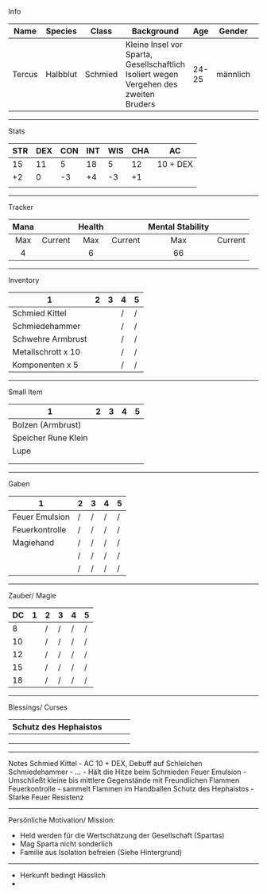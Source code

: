 Info

| Name   | Species  | Class   | Background                                                                            | Age   | Gender   | Sex      | Titel             |
| ------ | -------- | ------- | ------------------------------------------------------------------------------------- | ----- | -------- | -------- | ----------------- |
| Tercus | Halbblut | Schmied | Kleine Insel vor Sparta, Gesellschaftlich Isoliert wegen Vergehen des zweiten Bruders | 24-25 | männlich | männlich | Magischer Schmied |


---  
Stats

| STR | DEX | CON | INT | WIS | CHA | AC       |
| --- | --- | --- | --- | --- | --- | -------- |
| 15  | 11  | 5   | 18  | 5   | 12  | 10 + DEX |
| +2  | 0   | -3  | +4  | -3  | +1  |          |
|     |     |     |     |     |     |          |


--- 
Tracker

| Mana |         | Health |         | Mental Stability |         |
| :--: | :-----: | :----: | :-----: | :--------------: | :-----: |
| Max  | Current |  Max   | Current |       Max        | Current |
|  4   |         |   6    |         |        66        |         |

---
Inventory

| 1                  | 2   | 3   | 4   | 5   |
| ------------------ | --- | --- | --- | --- |
| Schmied Kittel     |     |     | /   | /   |
| Schmiedehammer     |     |     | /   | /   |
| Schwehre Armbrust  |     |     | /   | /   |
| Metallschrott x 10 |     |     | /   | /   |
| Komponenten x 5    |     |     | /   | /   |

---

Small Item

| 1                   | 2   | 3   | 4   | 5   |
| ------------------- | --- | --- | --- | --- |
| Bolzen (Armbrust)   |     |     |     |     |
| Speicher Rune Klein |     |     |     |     |
| Lupe                |     |     |     |     |
|                     |     |     |     |     |
|                     |     |     |     |     |

---

Gaben

| 1              | 2   | 3   | 4   | 5   |
| -------------- | --- | --- | --- | --- |
| Feuer Emulsion | /   | /   | /   | /   |
| Feuerkontrolle | /   | /   | /   | /   |
| Magiehand      | /   | /   | /   | /   |
|                | /   | /   | /   | /   |
|                | /   | /   | /   | /   |

---

Zauber/ Magie


| DC  | 1   | 2   | 3   | 4   | 5   |
| --- | --- | --- | --- | --- | --- |
| 8   |     | /   | /   | /   | /   |
| 10  |     | /   | /   | /   | /   |
| 12  |     | /   | /   | /   | /   |
| 15  |     | /   | /   | /   | /   |
| 18  |     | /   | /   | /   | /   |


--- 

Blessings/ Curses

| Schutz des Hephaistos |     |     |     |
| --------------------- | --- | --- | --- |
|                       |     |     |     |
|                       |     |     |     |
|                       |     |     |     |

--- 

Notes
Schmied Kittel - AC 10 + DEX, Debuff auf Schleichen
Schmiedehammer - ... - Hält die Hitze beim Schmieden
Feuer Emulsion - Umschließt kleine bis mittlere Gegenstände mit Freundlichen Flammen
Feuerkontrolle - sammelt Flammen im Handballen
Schutz des Hephaistos - Starke Feuer Resistenz

---
Persönliche Motivation/ Mission:
- Held werden für die Wertschätzung der Gesellschaft (Spartas)
- Mag Sparta nicht sonderlich
- Familie aus Isolation befreien (Siehe Hintergrund)



---
- Herkunft bedingt Hässlich
- 

